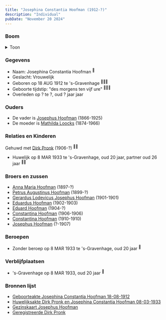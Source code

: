 ```yaml
---
title: "Josephina Constantia Hoofman (1912-?)"
description: "Individual"
pubDate: "November 20 2024"
---
```


### Boom
<details><summary>Toon</summary>

![test](https://www.plantuml.com/plantuml/svg/ZPDDRzf048Rl-oj6oI4d97y0iH4Y2IcaZP8KjKslQ6rFyChhNRIpBa8H_xr3S4gAqeQRDJiVpxpl-9AyTBwfjQ1AcQLqiePCvjN2sSOKrrPR1zv9G_o4nejI5GYvShd6tJVMIx-66kiC7Ur2vD6XzUibYZTTSos9u5a0mDYw0jsFKkMLGQBXi9RAZ4OGYuqGPp1x6KLYLt5oQmcNPKFmsTgdMfeJa0HVWY28UW2datZQcuwvx_EJGbriO3Z8PBQUPzPxZOCHH5suUho1CEdtuSP9sQpUf5BLQ3sNffZdpX9bbdcsDH7SFZv0cFA8C-fmsIyqfLmW0xPKzzANIXSIxgpDAtg52jCkGqt7atWI_m-g1zydCuOwx_9QngDHH7W4MDA2yJB_01iELbWKoYoswIayVFt9OzB-2-2KLUjtuLIhHUdNgBLTCUH6j6fsEcs6Q3VP1zfA3l1J54JYRtUKaN1j3H-JyKeUEiNvyCVaZyK9avrZQHWTBFcXFXTmiRsXbksJSXNCd3NLdkJyc9k9GvRvZWc2GvcF97Z7YmJkhxvnopZUMv6yQyLMhbVb4z5IxmFY4at1V-nl)
</details>

### Gegevens
- Naam: Josephina Constantia Hoofman <sup><a href="../s00343/" style="text-decoration:none" title="Geboorteakte Josephina Constantia Hoofman  18-08-1912">:link:</a></sup>
- Geslacht: Vrouwelijk
- Geboren op 18 AUG 1912 te 's-Gravenhage <sup><a href="../s00343/" style="text-decoration:none" title="Geboorteakte Josephina Constantia Hoofman  18-08-1912">:link:</a><a href="../s00350/" style="text-decoration:none" title="Gezinskaart Josephus Hoofman">:link:</a><a href="../s00353/" style="text-decoration:none" title="Geregistreerde Dirk Pronk ">:link:</a></sup>
- Geboorte tijdstip: "des morgens ten vijf ure" <sup><a href="../s00343/" style="text-decoration:none" title="Geboorteakte Josephina Constantia Hoofman  18-08-1912">:link:</a><a href="../s00350/" style="text-decoration:none" title="Gezinskaart Josephus Hoofman">:link:</a><a href="../s00353/" style="text-decoration:none" title="Geregistreerde Dirk Pronk ">:link:</a></sup>
- Overleden op ? te ?, oud ? jaar jaar 

### Ouders
- De vader is [Josephus Hoofman](../i00025/) (1866-1925)
- De moeder is [Mathilda Loocks](../i00194/) (1874-1966)

### Relaties en Kinderen

Gehuwd met [Dirk Pronk](../i00207/) (1906-?) <sup><a href="../s00348/" style="text-decoration:none" title="Huwelijksakte Dirk Pronk en Josephina Constantia Hoofman  08-03-1933">:link:</a><a href="../s00350/" style="text-decoration:none" title="Gezinskaart Josephus Hoofman">:link:</a></sup>
- Huwelijk op 8 MAR 1933 te 's-Gravenhage, oud 20 jaar, partner oud 26 jaar <sup><a href="../s00348/" style="text-decoration:none" title="Huwelijksakte Dirk Pronk en Josephina Constantia Hoofman  08-03-1933">:link:</a><a href="../s00350/" style="text-decoration:none" title="Gezinskaart Josephus Hoofman">:link:</a></sup>

### Broers en zussen
- [Anna Maria Hoofman](../i00203/) (1897-?)
- [Petrus Augustinus Hoofman](../i00195/) (1899-?)
- [Gerardus Lodevicus Josephus Hoofman](../i00196/) (1901-1901)
- [Eduardus Hoofman](../i00197/) (1902-1903)
- [Eduard Hoofman](../i00198/) (1904-?)
- [Constantina Hoofman](../i00199/) (1906-1906)
- [Constantina Hoofman](../i00201/) (1910-1910)
- [Josephus Hoofman](../i00200/) (?-1907)

### Beroepen
- Zonder beroep op 8 MAR 1933 te 's-Gravenhage, oud 20 jaar <sup><a href="../s00348/" style="text-decoration:none" title="Huwelijksakte Dirk Pronk en Josephina Constantia Hoofman  08-03-1933">:link:</a></sup>

### Verblijfplaatsen
- 's-Gravenhage  op 8 MAR 1933, oud 20 jaar  <sup><a href="../s00348/" style="text-decoration:none" title="Huwelijksakte Dirk Pronk en Josephina Constantia Hoofman  08-03-1933">:link:</a></sup>

### Bronnen lijst
- [Geboorteakte Josephina Constantia Hoofman  18-08-1912](../s00343/)
- [Huwelijksakte Dirk Pronk en Josephina Constantia Hoofman  08-03-1933](../s00348/)
- [Gezinskaart Josephus Hoofman](../s00350/)
- [Geregistreerde Dirk Pronk ](../s00353/)
